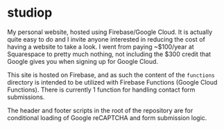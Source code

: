# studiop
My personal website, hosted using Firebase/Google Cloud. It is actually quite easy to do and I invite anyone interested in reducing the cost of having a website to take a look. I went from paying ~$100/year at Squarespace to pretty much nothing, not including the $300 credit that Google gives you when signing up for Google Cloud.

This site is hosted on Firebase, and as such the content of the `functions ` directory is intended to be utilized with Firebase Functions (Google Cloud Functions). There is currently 1 function for handling contact form submissions.

The header and footer scripts in the root of the repository are for conditional loading of Google reCAPTCHA and form submission logic.
